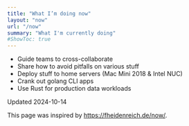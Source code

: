 ```yaml
---
title: "What I’m doing now"
layout: "now"
url: "/now"
summary: "What I'm currently doing"
#ShowToc: true
---
```


- Guide teams to cross-collaborate
- Share how to avoid pitfalls on various stuff
- Deploy stuff to home servers (Mac Mini 2018 & Intel NUC)
- Crank out golang CLI apps
- Use Rust for production data workloads

Updated 2024-10-14

This page was inspired by <https://fheidenreich.de/now/>.
